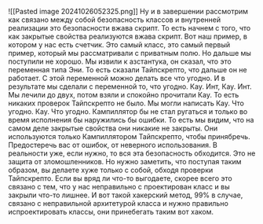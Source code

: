 ![[Pasted image 20241026052325.png]]
Ну и в завершении рассмотрим как связано между собой безопасность классов и внутренней
реализации это безопасности вжава скрипт.
То есть начнем с того, что как закрытые свойства реализуются вжава скрипт.
Вот наш пример, в котором у нас есть счетчик.
Это самый класс, это самый первый пример, который мы рассматривали с приватным полю.
Но дальше мы поступили не хорошо.
Мы извили к азстантука, он сказал, что это переменная типа Эни.
То есть сказали Тайпскрепто, что дальше он не работает.
С этой переменной можно делать все что угодно.
И в результате мы сделали с переменной то, что угодно.
Кау. Инт, Кау. Инт. Мы лечили до двух, потом взяли и спокойно прочитали Кау.
То есть никаких проверок Тайпскрепто не было.
Мы могли написать Кау. Что угодно. Кау. Что угодно.
Кампиллятор бы не стал ругаться и только во время исполнения бы наружились бы ошибки.
То есть мы видим, что на самом деле закрытые свойства они никакие не закрыты.
Они используются только Кампиллятором Тайпскрепто, чтобы принябречь.
Предостеречь вас от ошибок, от неверного использования.
В реальности уже, если нужно, то вся эта безопасность обходится.
Это не защита от зломошленников.
Но нужно заметить, что поступая таким образом,
вы делаете хуже только с собой, обходя проверки Тайпскрепто.
Если вы вряд ли что-то выгодаете, скорее всего это связано с тем,
что у нас неправильно с проектирован класс и вы закрыли что-то лишнее.
И вот такой хакерский метод, 99% в случае, связано с неправильной архитетурой класса
и нужно правильно испроектировать классы, они принебегать таким вот хаком.

